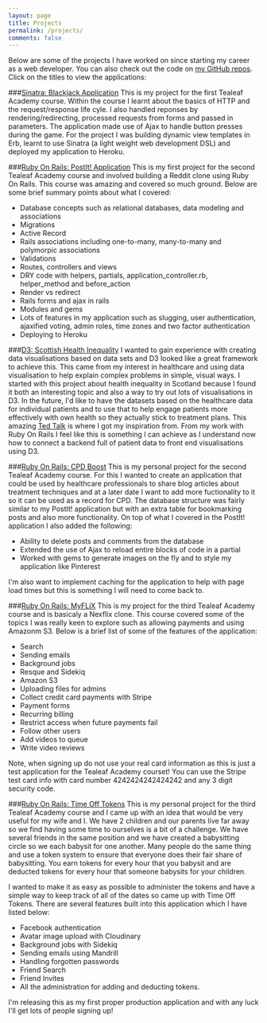```yaml
---
layout: page
title: Projects
permalink: /projects/
comments: false
---
```


Below are some of the projects I have worked on since starting my career as a web developer.  You can also check out the code on [my GitHub repos](https://github.com/knoxjeffrey).  Click on the titles to view the applications:

###[Sinatra: Blackjack Application](http://knoxjeffrey-blackjack.herokuapp.com "Blackjack World")
This is my project for the first Tealeaf Academy course.  Within the course I learnt about the basics of HTTP and the request/response life cyle.  I also handled reponses by rendering/redirecting, processed requests from forms and passed in parameters.  The application made use of Ajax to handle button presses during the game.  For the project I was building dynamic view templates in Erb, learnt to use Sinatra (a light weight web development DSL) and deployed my application to Heroku.  

###[Ruby On Rails: PostIt! Application](http://knoxjeffrey-postit.herokuapp.com "PostIt!")
This is my first project for the second Tealeaf Academy course and involved building a Reddit clone using Ruby On Rails.  This course was amazing and covered so much ground.  Below are some brief summary points about what I covered:

- Database concepts such as relational databases, data modeling and associations
- Migrations
- Active Record
- Rails associations including one-to-many, many-to-many and polymorpic associations
- Validations
- Routes, controllers and views
- DRY code with helpers, partials, application_controller.rb, helper_method and before_action
- Render vs redirect
- Rails forms and ajax in rails
- Modules and gems
- Lots of features in my application such as slugging, user authentication, ajaxified voting, admin roles, time zones and two factor authentication
- Deploying to Heroku

###[D3: Scottish Health Inequality](http://scottish-health-inequality.herokuapp.com "Scottish Health Inequality")
I wanted to gain experience with creating data visualisations based on data sets and D3 looked like a great framework to achieve this.  This came from my interest in healthcare and using data visualisation to help explain complex problems in simple, visual ways.  I started with this project about health inequality in Scotland because I found it both an interesting topic and also a way to try out lots of visualisations in D3.   In the future, I'd like to have the datasets based on the healthcare data for individual patients and to use that to help engage patients more effectively with own health so they actually stick to treatment plans.  This amazing [Ted Talk](http://vimeo.com/103501614) is where I got my inspiration from.  From my work with Ruby On Rails I feel like this is something I can achieve as I understand now how to connect a backend full of patient data to front end visualisations using D3.

###[Ruby On Rails: CPD Boost](http://cpd-boost.herokuapp.com "CPD Boost")
This is my personal project for the second Tealeaf Academy course.  For this I wanted to create an application that could be used by healthcare professionals to share blog articles about treatment techniques and at a later date I want to add more fuctionality to it so it can be used as a record for CPD.  The database structure was fairly similar to my PostIt! application but with an extra table for bookmarking posts and also more functionality.  On top of what I covered in the PostIt! application I also added the following:

- Ability to delete posts and comments from the database
- Extended the use of Ajax to reload entire blocks of code in a partial
-  Worked with gems to generate images on the fly and to style my application like Pinterest

I'm also want to implement caching for the application to help with page load times but this is something I will need to come back to.

###[Ruby On Rails: MyFLiX](http://knoxjeffrey-myflix.herokuapp.com/ "MyFLiX")
This is my project for the third Tealeaf Academy course and is basicaly a Nexflix clone.  This course covered some of the topics I was really keen to explore such as allowing payments and using Amazonm S3.  Below is a brief list of some of the features of the application:

- Search
- Sending emails
- Background jobs
- Resque and Sidekiq
- Amazon S3
- Uploading files for admins
- Collect credit card payments with Stripe
- Payment forms
- Recurring billing
- Restrict access when future payments fail
- Follow other users
- Add videos to queue
- Write video reviews

Note, when signing up do not use your real card information as this is just a test application for the Tealeaf Academy courset!  You can use the Stripe test card info with card number 4242424242424242 and any 3 digit security code.

###[Ruby On Rails: Time Off Tokens](http://www.timeofftokens.com "Time Off Tokens")
This is my personal project for the third Tealeaf Academy course and I came up with an idea that would be very useful for my wife and I.  We have 2 children and our parents live far away so we find having some time to ourselves is a bit of a challenge.  We have several friends in the same position and we have created a babysitting circle so we each babysit for one another.  Many people do the same thing and use a token system to ensure that everyone does their fair share of babysitting.  You earn tokens for every hour that you babysit and are deducted tokens for every hour that someone babysits for your children.

I wanted to make it as easy as possible to administer the tokens and have a simple way to keep track of all of the dates so came up with Time Off Tokens.  There are several features built into this application which I have listed below:

- Facebook authentication
- Avatar image upload with Cloudinary
- Background jobs with Sidekiq
- Sending emails using Mandrill
- Handling forgotten passwords
- Friend Search
- Friend Invites
- All the administration for adding and deducting tokens.

I'm releasing this as my first proper production application and with any luck I'll get lots of people signing up!